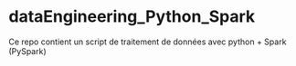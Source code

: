 # dataEngineering_Python_Spark
Ce repo contient un script de traitement de données avec python + Spark (PySpark) 
